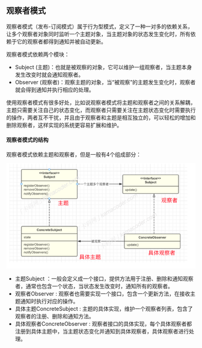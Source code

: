 ## 观察者模式

​		观察者模式（发布-订阅模式）属于⾏为型模式，定义了⼀种⼀对多的依赖关系，让多个观察者对象同时监听⼀个主题对象，当主题对象的状态发⽣变化时，所有依赖于它的观察者都得到通知并被⾃动更新。  

观察者模式依赖两个模块：

- Subject (主题)：也就是被观察的对象，它可以维护⼀组观察者，当主题本身发⽣改变时就会通知观察者。
- Observer (观察者)：观察主题的对象，当“被观察”的主题发⽣变化时，观察者就会得到通知并执⾏相应的处理。

​		使⽤观察者模式有很多好处，⽐如说观察者模式将主题和观察者之间的关系解耦，主题只需要关注⾃⼰的状态变化，⽽观察者只需要关注在主题状态变化时需要执⾏的操作，两者互不⼲扰，并且由于观察者和主题是相互独⽴的，可以轻松的增加和删除观察者，这样实现的系统更容易扩展和维护。  

#### 观察者模式的结构

观察者模式依赖主题和观察者，但是⼀般有4个组成部分：

![观察者模式](img/观察者模式.png)

- 主题Subject ：⼀般会定义成⼀个接⼝，提供⽅法⽤于注册、删除和通知观察者，通常也包含⼀个状态，当状态发⽣改变时，通知所有的观察者。
- 观察者Observer : 观察者也需要实现⼀个接⼝，包含⼀个更新⽅法，在接收主题通知时执⾏对应的操作。
- 具体主题ConcreteSubject : 主题的具体实现，维护⼀个观察者列表，包含了观察者的注册、删除和通知⽅法。
- 具体观察者ConcreteObserver : 观察者接⼝的具体实现，每个具体观察者都注册到具体主题中，当主题状态变化并通知到具体观察者，具体观察者进⾏处理。